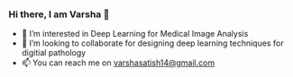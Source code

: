 ### Hi there, I am Varsha 👋

- 👀 I’m interested in Deep Learning for Medical Image Analysis
- 🌱 I’m looking to collaborate for designing deep learning techniques for digitial pathology
- 📫 You can reach me on varshasatish14@gmail.com
